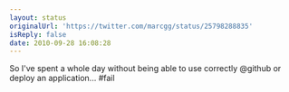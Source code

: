 ```yaml
---
layout: status
originalUrl: 'https://twitter.com/marcgg/status/25798288835'
isReply: false
date: 2010-09-28 16:08:28
---
```


So I've spent a whole day without being able to use correctly @github or deploy an application... #fail
